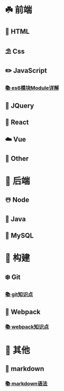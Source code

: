 # ☘️ 前端

## 🍭 HTML

## ⛱ Css

## ✏️ JavaScript

### [📚 es6模块Module详解](notes/es6模块-Module.md)

## 🎉 JQuery

## 🎨 React

## ☁️ Vue

## 🍒 Other

# 🌸 后端

## ☃️ Node

## 🍅 Java

## 🔐 MySQL

# 💐 构建

## ❄️ Git

### [📚 git知识点](notes/git学习笔记.md)



## 🍡 Webpack

### [📚 webpack知识点](notes/webpack学习笔记.md)


# 🌺 其他
## 📜 markdown
### [📚 markdown语法](notes/markdown笔记.md)





<!-- <div align="center"> <img src="https://docsify.js.org/_media/icon.svg"/ width="100"></div> -->